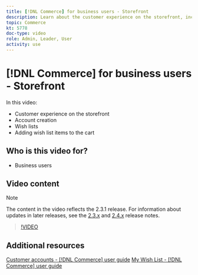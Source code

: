 ```yaml
---
title: [!DNL Commerce] for business users - Storefront
description: Learn about the customer experience on the storefront, including account creation, wish lists, and adding wish list items to the cart
topic: Commerce
kt: 5778
doc-type: video
role: Admin, Leader, User
activity: use
---
```


# [!DNL Commerce] for business users - Storefront

In this video:

- Customer experience on the storefront
- Account creation
- Wish lists
- Adding wish list items to the cart

## Who is this video for?

- Business users

## Video content

>[!NOTE]
>
>The content in the video reflects the 2.3.1 release. For information about updates in later releases, see the [ 2.3.x](https://devdocs.magento.com/guides/v2.3/release-notes/bk-release-notes.html) and [2.4.x](https://devdocs.magento.com/guides/v2.4/release-notes/bk-release-notes.html) release notes.

>[!VIDEO](https://video.tv.adobe.com/v/36188?quality=12&learn=on)

## Additional resources

[Customer accounts - [!DNL Commerce] user guide](https://docs.magento.com/user-guide/customers/customer-account.html)
[My Wish List - [!DNL Commerce] user guide](https://docs.magento.com/user-guide/customers/account-dashboard-my-wish-list.html)
